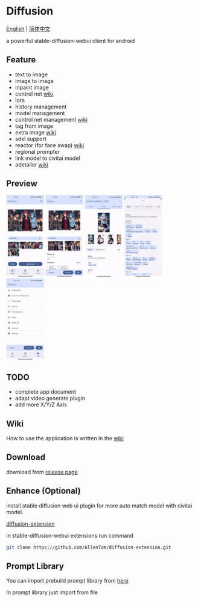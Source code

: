# Diffusion
[English](#) | [简体中文](./README_zh_cn.md)


a powerful stable-diffusion-webui client for android

## Feature
- text to image
- image to image
- inpaint image
- control net [wiki](https://github.com/AllenTom/diffusion-client/wiki/Extension-%E2%80%90-ControlNet)
- lora
- history management
- model management
- control net management [wiki](https://github.com/AllenTom/diffusion-client/wiki/Extension-%E2%80%90-ControlNet)
- tag from image
- extra image [wiki](https://github.com/AllenTom/diffusion-client/wiki/Extension-%E2%80%90-Hires-fix)
- sdxl support
- reactor (for face swap) [wiki](https://github.com/AllenTom/diffusion-client/wiki/Extension-%E2%80%90-Reactor)
- regional prompter
- link model to civitai model
- adetailer [wiki](https://github.com/AllenTom/diffusion-client/wiki/Extension-%E2%80%90-Adetailer)
## Preview
<p float="left">
  <img src="./assets/preview_draw.png" width="100" />
  <img src="./assets/preview_history.png" width="100" /> 
  <img src="./assets/preview_model.png" width="100" /> 
  <img src="./assets/preview_params.png" width="100" /> 
  <img src="./assets/preview_tools.png" width="100" /> 
</p>

## TODO
- complete app document
- adapt video generate plugin
- add more X/Y/Z Axis

## Wiki
How to use the application is written in the [wiki](https://github.com/AllenTom/diffusion-client/wiki)

## Download
download from [release page](https://github.com/AllenTom/diffusion-client/releases)

## Enhance (Optional)
install stable diffusion web ui plugin for more auto match model with civitai model.

[diffusion-extension](https://github.com/AllenTom/diffusion-extension.git)

in stable-diffusion-webui extensions run command

```bash
git clone https://github.com/AllenTom/diffusion-extension.git
```

## Prompt Library
You can import prebuild prompt library from [here](https://github.com/AllenTom/diffusion-client/releases/tag/0.0.2)

In prompt library just import from file

